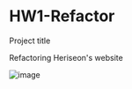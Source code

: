 # HW1-Refactor
Project title

Refactoring Heriseon's website




![image](https://user-images.githubusercontent.com/71569747/95002251-63f2f700-0597-11eb-8a3c-d0a9826f2821.png)